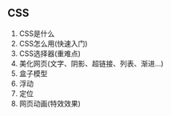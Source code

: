 ## CSS

1. CSS是什么
2. CSS怎么用(快速入门)
3. CSS选择器(重难点)
4. 美化网页(文字、阴影、超链接、列表、渐进...)
5. 盒子模型
6. 浮动
7. 定位
8. 网页动画(特效效果)